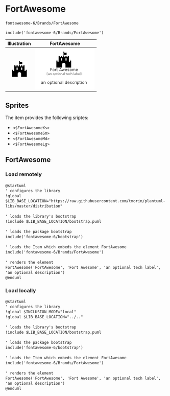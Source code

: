 # FortAwesome


```text
fontawesome-6/Brands/FortAwesome
```

```text
include('fontawesome-6/Brands/FortAwesome')
```



| Illustration | FortAwesome |
| :---: | :---: |
| ![illustration for Illustration](../../fontawesome-6/Brands/FortAwesome.png) | ![illustration for FortAwesome](../../fontawesome-6/Brands/FortAwesome.Local.png) |



## Sprites
The item provides the following sriptes:

- `<$FortAwesomeXs>`
- `<$FortAwesomeSm>`
- `<$FortAwesomeMd>`
- `<$FortAwesomeLg>`





## FortAwesome

### Load remotely
```plantuml
@startuml
' configures the library
!global $LIB_BASE_LOCATION="https://raw.githubusercontent.com/tmorin/plantuml-libs/master/distribution"

' loads the library's bootstrap
!include $LIB_BASE_LOCATION/bootstrap.puml

' loads the package bootstrap
include('fontawesome-6/bootstrap')

' loads the Item which embeds the element FortAwesome
include('fontawesome-6/Brands/FortAwesome')

' renders the element
FortAwesome('FortAwesome', 'Fort Awesome', 'an optional tech label', 'an optional description')
@enduml
```

### Load locally
```plantuml
@startuml
' configures the library
!global $INCLUSION_MODE="local"
!global $LIB_BASE_LOCATION="../.."

' loads the library's bootstrap
!include $LIB_BASE_LOCATION/bootstrap.puml

' loads the package bootstrap
include('fontawesome-6/bootstrap')

' loads the Item which embeds the element FortAwesome
include('fontawesome-6/Brands/FortAwesome')

' renders the element
FortAwesome('FortAwesome', 'Fort Awesome', 'an optional tech label', 'an optional description')
@enduml
```

